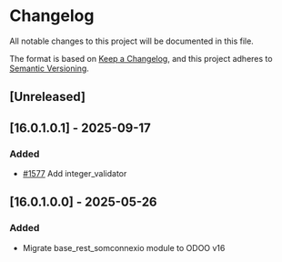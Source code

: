 # Changelog
All notable changes to this project will be documented in this file.

The format is based on [Keep a Changelog](https://keepachangelog.com/en/1.0.0/),
and this project adheres to [Semantic Versioning](https://semver.org/spec/v2.0.0.html).

## [Unreleased]
## [16.0.1.0.1] - 2025-09-17
### Added
- [#1577](https://git.coopdevs.org/coopdevs/som-connexio/odoo-somconnexio/-/merge_requests/1577) Add integer_validator

## [16.0.1.0.0] - 2025-05-26
### Added
- Migrate base_rest_somconnexio module to ODOO v16
